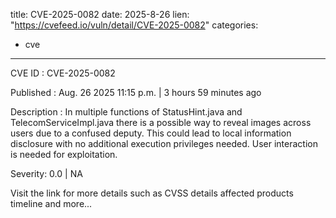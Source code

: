  
title: CVE-2025-0082
date: 2025-8-26
lien: "https://cvefeed.io/vuln/detail/CVE-2025-0082"
categories:
  - cve
---

CVE ID : CVE-2025-0082

Published :  Aug. 26
2025
11:15 p.m. | 3 hours
59 minutes ago

Description : In multiple functions of StatusHint.java and TelecomServiceImpl.java
there is a possible way to reveal images across users due to a confused deputy. This could lead to local information disclosure with no additional execution privileges needed. User interaction is needed for exploitation.

Severity: 0.0 | NA

Visit the link for more details
such as CVSS details
affected products
timeline
and more...
